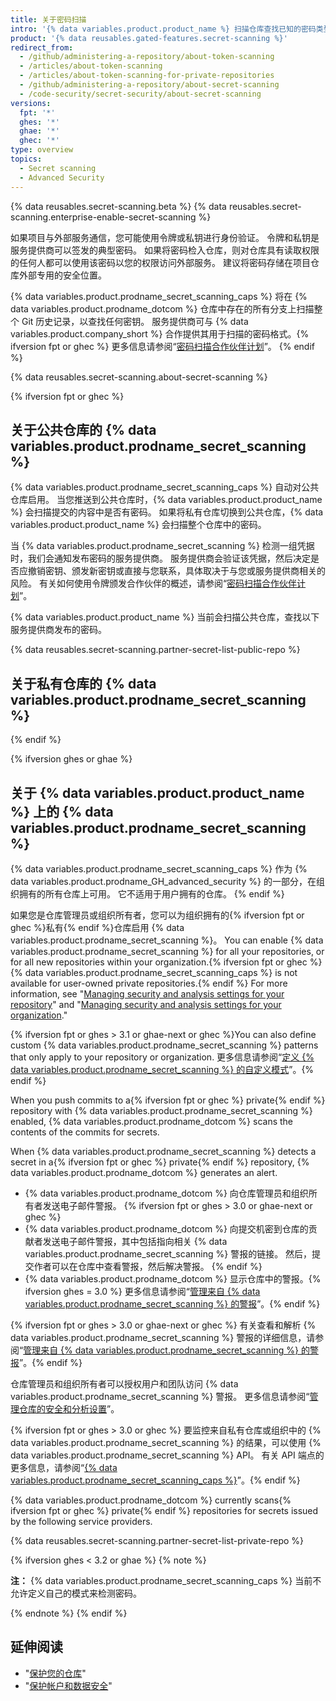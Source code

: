 ```yaml
---
title: 关于密码扫描
intro: '{% data variables.product.product_name %} 扫描仓库查找已知的密码类型，以防止欺诈性使用意外提交的密码。'
product: '{% data reusables.gated-features.secret-scanning %}'
redirect_from:
  - /github/administering-a-repository/about-token-scanning
  - /articles/about-token-scanning
  - /articles/about-token-scanning-for-private-repositories
  - /github/administering-a-repository/about-secret-scanning
  - /code-security/secret-security/about-secret-scanning
versions:
  fpt: '*'
  ghes: '*'
  ghae: '*'
  ghec: '*'
type: overview
topics:
  - Secret scanning
  - Advanced Security
---
```


{% data reusables.secret-scanning.beta %}
{% data reusables.secret-scanning.enterprise-enable-secret-scanning %}

如果项目与外部服务通信，您可能使用令牌或私钥进行身份验证。 令牌和私钥是服务提供商可以签发的典型密码。 如果将密码检入仓库，则对仓库具有读取权限的任何人都可以使用该密码以您的权限访问外部服务。 建议将密码存储在项目仓库外部专用的安全位置。

{% data variables.product.prodname_secret_scanning_caps %} 将在 {% data variables.product.prodname_dotcom %} 仓库中存在的所有分支上扫描整个 Git 历史记录，以查找任何密钥。 服务提供商可与 {% data variables.product.company_short %} 合作提供其用于扫描的密码格式。{% ifversion fpt or ghec %} 更多信息请参阅“[密码扫描合作伙伴计划](/developers/overview/secret-scanning-partner-program)”。
{% endif %}

{% data reusables.secret-scanning.about-secret-scanning %}

{% ifversion fpt or ghec %}
## 关于公共仓库的 {% data variables.product.prodname_secret_scanning %}

{% data variables.product.prodname_secret_scanning_caps %} 自动对公共仓库启用。 当您推送到公共仓库时，{% data variables.product.product_name %} 会扫描提交的内容中是否有密码。 如果将私有仓库切换到公共仓库，{% data variables.product.product_name %} 会扫描整个仓库中的密码。

当 {% data variables.product.prodname_secret_scanning %} 检测一组凭据时，我们会通知发布密码的服务提供商。 服务提供商会验证该凭据，然后决定是否应撤销密钥、颁发新密钥或直接与您联系，具体取决于与您或服务提供商相关的风险。 有关如何使用令牌颁发合作伙伴的概述，请参阅“[密码扫描合作伙伴计划](/developers/overview/secret-scanning-partner-program)”。

{% data variables.product.product_name %} 当前会扫描公共仓库，查找以下服务提供商发布的密码。

{% data reusables.secret-scanning.partner-secret-list-public-repo %}

## 关于私有仓库的 {% data variables.product.prodname_secret_scanning %}
{% endif %}

{% ifversion ghes or ghae %}
## 关于 {% data variables.product.product_name %} 上的 {% data variables.product.prodname_secret_scanning %}

{% data variables.product.prodname_secret_scanning_caps %} 作为 {% data variables.product.prodname_GH_advanced_security %} 的一部分，在组织拥有的所有仓库上可用。 它不适用于用户拥有的仓库。
{% endif %}

如果您是仓库管理员或组织所有者，您可以为组织拥有的{% ifversion fpt or ghec %}私有{% endif %}仓库启用 {% data variables.product.prodname_secret_scanning %}。 You can enable  {% data variables.product.prodname_secret_scanning %} for all your repositories, or for all new repositories within your organization.{% ifversion fpt or ghec %} {% data variables.product.prodname_secret_scanning_caps %} is not available for user-owned private repositories.{% endif %} For more information, see "[Managing security and analysis settings for your repository](/github/administering-a-repository/managing-security-and-analysis-settings-for-your-repository)" and "[Managing security and analysis settings for your organization](/organizations/keeping-your-organization-secure/managing-security-and-analysis-settings-for-your-organization)."

{% ifversion fpt or ghes > 3.1 or ghae-next or ghec %}You can also define custom {% data variables.product.prodname_secret_scanning %} patterns that only apply to your repository or organization. 更多信息请参阅“[定义 {% data variables.product.prodname_secret_scanning %} 的自定义模式](/code-security/secret-security/defining-custom-patterns-for-secret-scanning)”。{% endif %}

When you push commits to a{% ifversion fpt or ghec %} private{% endif %} repository with {% data variables.product.prodname_secret_scanning %} enabled, {% data variables.product.prodname_dotcom %} scans the contents of the commits for secrets.

When {% data variables.product.prodname_secret_scanning %} detects a secret in a{% ifversion fpt or ghec %} private{% endif %} repository, {% data variables.product.prodname_dotcom %} generates an alert.

- {% data variables.product.prodname_dotcom %} 向仓库管理员和组织所有者发送电子邮件警报。
{% ifversion fpt or ghes > 3.0 or ghae-next or ghec %}
- {% data variables.product.prodname_dotcom %} 向提交机密到仓库的贡献者发送电子邮件警报，其中包括指向相关 {% data variables.product.prodname_secret_scanning %} 警报的链接。 然后，提交作者可以在仓库中查看警报，然后解决警报。
{% endif %}
- {% data variables.product.prodname_dotcom %} 显示仓库中的警报。{% ifversion ghes = 3.0 %} 更多信息请参阅“[管理来自 {% data variables.product.prodname_secret_scanning %} 的警报](/github/administering-a-repository/managing-alerts-from-secret-scanning)”。{% endif %}

{% ifversion fpt or ghes > 3.0 or ghae-next or ghec %}
有关查看和解析 {% data variables.product.prodname_secret_scanning %} 警报的详细信息，请参阅“[管理来自 {% data variables.product.prodname_secret_scanning %} 的警报](/github/administering-a-repository/managing-alerts-from-secret-scanning)”。{% endif %}

仓库管理员和组织所有者可以授权用户和团队访问 {% data variables.product.prodname_secret_scanning %} 警报。 更多信息请参阅“[管理仓库的安全和分析设置](/github/administering-a-repository/managing-security-and-analysis-settings-for-your-repository#granting-access-to-security-alerts)”。

{% ifversion fpt or ghes > 3.0 or ghec %}
要监控来自私有仓库或组织中的 {% data variables.product.prodname_secret_scanning %} 的结果，可以使用 {% data variables.product.prodname_secret_scanning %} API。 有关 API 端点的更多信息，请参阅“[{% data variables.product.prodname_secret_scanning_caps %}](/rest/reference/secret-scanning)”。{% endif %}

{% data variables.product.prodname_dotcom %}  currently scans{% ifversion fpt or ghec %} private{% endif %} repositories for secrets issued by the following service providers.

{% data reusables.secret-scanning.partner-secret-list-private-repo %}

{% ifversion ghes < 3.2 or ghae %}
{% note %}

**注：** {% data variables.product.prodname_secret_scanning_caps %} 当前不允许定义自己的模式来检测密码。

{% endnote %}
{% endif %}

## 延伸阅读

- "[保护您的仓库](/code-security/getting-started/securing-your-repository)"
- "[保护帐户和数据安全](/github/authenticating-to-github/keeping-your-account-and-data-secure)"
